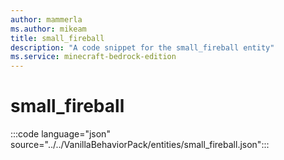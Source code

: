 ```yaml
---
author: mammerla
ms.author: mikeam
title: small_fireball
description: "A code snippet for the small_fireball entity"
ms.service: minecraft-bedrock-edition
---
```


# small_fireball

:::code language="json" source="../../VanillaBehaviorPack/entities/small_fireball.json":::